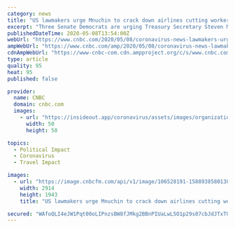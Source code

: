 ```yaml
---
category: news
title: "US lawmakers urge Mnuchin to crack down airlines cutting worker hours after taking billions in coronavirus aid"
excerpt: "Three Senate Democrats are urging Treasury Secretary Steven Mnuchin to crack down on airlines that are cutting employee hours, despite billions in federal coronavirus relief."
publishedDateTime: 2020-05-08T13:54:00Z
webUrl: "https://www.cnbc.com/2020/05/08/coronavirus-news-lawmakers-urge-mnuchin-to-crack-down-airlines-cutting-worker-hours.html"
ampWebUrl: "https://www.cnbc.com/amp/2020/05/08/coronavirus-news-lawmakers-urge-mnuchin-to-crack-down-airlines-cutting-worker-hours.html"
cdnAmpWebUrl: "https://www-cnbc-com.cdn.ampproject.org/c/s/www.cnbc.com/amp/2020/05/08/coronavirus-news-lawmakers-urge-mnuchin-to-crack-down-airlines-cutting-worker-hours.html"
type: article
quality: 95
heat: 95
published: false

provider:
  name: CNBC
  domain: cnbc.com
  images:
    - url: "https://insideout.app/coronavirus/assets/images/organizations/cnbc.com-50x50.jpg"
      width: 50
      height: 50

topics:
  - Political Impact
  - Coronavirus
  - Travel Impact

images:
  - url: "https://image.cnbcfm.com/api/v1/image/106528191-15889385801382020-01-07t012945z_358737373_rc2pae9fo4yu_rtrmadp_3_usa-airlines.jpg?v=1588938743"
    width: 2914
    height: 1943
    title: "US lawmakers urge Mnuchin to crack down airlines cutting worker hours after taking billions in coronavirus aid"

secured: "WAfoQLI4eJW1Pqt00oLIPnzsBW8fJMkg2BBnPIUaLwL5O1p29s07cbJdJTxTG6VNWKhXXpBnRhIbUlVvGonARwGWdxvC/RxAicHxO4OC/2VL9awYQxo4ebUQ3hCl7XolGSVL+Y0pPJBPIY6vE0krmxTnKKb1C0KbDCXqBZwKQkJJNZoP24YVDRGy4KMOADwfijMVrFmz2eLNrknTYB9DnAiBQKf2NNBHy7aZTMEx0mK3hpqiARdtrax3QJ0p9mYHdrfQp+tWRfBlYN7rTFikmlCYrq2Au4Iq9xwE/9U1P80rVXJbbkrG6dHDdx4G7q1X;t87+mp8DewCk80DKnhnLSA=="
---
```


